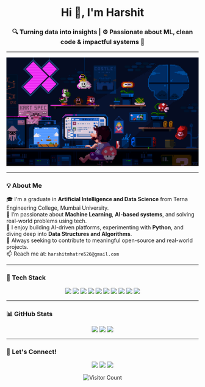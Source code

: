 <h1 align="center">Hi 👋, I'm Harshit</h1>
<h3 align="center">🔍 Turning data into insights | ⚙️ Passionate about ML, clean code & impactful systems 🚀</h3>

---

<p align="center">
  <img src="./assets/coding.gif" width="600"/>
</p>

---

### 💡 About Me
🎓 I'm a graduate in **Artificial Intelligence and Data Science** from Terna Engineering College, Mumbai University.  
🔭 I’m passionate about **Machine Learning**, **AI-based systems**, and solving real-world problems using tech.  
🧠 I enjoy building AI-driven platforms, experimenting with **Python**, and diving deep into **Data Structures and Algorithms**.  
📌 Always seeking to contribute to meaningful open-source and real-world projects.  
📫 Reach me at: `harshitmhatre526@gmail.com`

---

### 🚀 Tech Stack
<p align="center">
  <img src="https://img.shields.io/badge/Python-3776AB?style=for-the-badge&logo=python&logoColor=white"/>
  <img src="https://img.shields.io/badge/SQL-4479A1?style=for-the-badge&logo=mysql&logoColor=white"/>
  <img src="https://img.shields.io/badge/HTML5-E34F26?style=for-the-badge&logo=html5&logoColor=white"/>
  <img src="https://img.shields.io/badge/CSS3-1572B6?style=for-the-badge&logo=css3&logoColor=white"/>
  <img src="https://img.shields.io/badge/TensorFlow-FF6F00?style=for-the-badge&logo=tensorflow&logoColor=white"/>
  <img src="https://img.shields.io/badge/Scikit--Learn-F7931E?style=for-the-badge&logo=scikit-learn&logoColor=white"/>
  <img src="https://img.shields.io/badge/OpenCV-5C3EE8?style=for-the-badge&logo=opencv&logoColor=white"/>
  <img src="https://img.shields.io/badge/MongoDB-47A248?style=for-the-badge&logo=mongodb&logoColor=white"/>
  <img src="https://img.shields.io/badge/Google%20Colab-F9AB00?style=for-the-badge&logo=google-colab&logoColor=white"/>
  <img src="https://img.shields.io/badge/GitHub-181717?style=for-the-badge&logo=github&logoColor=white"/>
</p>

---

### 📊 GitHub Stats
<p align="center">
  <img src="https://github-readme-stats.vercel.app/api?username=xHarshit&show_icons=true&theme=algolia&count_private=true" />
  <img src="https://github-readme-streak-stats.herokuapp.com/?user=xHarshit&theme=algolia" />
  <img src="https://github-readme-stats.vercel.app/api/top-langs/?username=xHarshit&layout=compact&theme=algolia" />
</p>

---

### 🤝 Let's Connect!
<div align="center">
  <a href="https://linkedin.com/in/your-profile" target="_blank" rel="noopener noreferrer" style="text-decoration: none;">
    <img src="https://img.shields.io/badge/LinkedIn-%230077B5?style=for-the-badge&logo=linkedin&logoColor=white"/>
  </a>
  <a href="mailto:harshitmhatre526@gmail.com" target="_blank" rel="noopener noreferrer" style="text-decoration: none;">
    <img src="https://img.shields.io/badge/Email-D14836?style=for-the-badge&logo=gmail&logoColor=white"/>
  </a>
  <a href="https://github.com/xHarshit" target="_blank" rel="noopener noreferrer" style="text-decoration: none;">
    <img src="https://img.shields.io/badge/GitHub-181717?style=for-the-badge&logo=github&logoColor=white"/>
  </a>
</div>

<p align="center">
  <img src="https://komarev.com/ghpvc/?username=xHarshit&style=flat-square&color=blue" alt="Visitor Count"/>
</p>
